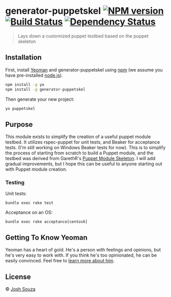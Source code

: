 # generator-puppetskel [![NPM version][npm-image]][npm-url] [![Build Status][travis-image]][travis-url] [![Dependency Status][daviddm-image]][daviddm-url]
> Lays down a customized puppet testbed based on the puppet skeleton

## Installation

First, install [Yeoman](http://yeoman.io) and generator-puppetskel using [npm](https://www.npmjs.com/) (we assume you have pre-installed [node.js](https://nodejs.org/)).

```bash
npm install -g yo
npm install -g generator-puppetskel
```

Then generate your new project:

```bash
yo puppetskel
```

## Purpose

This module exists to simplify the creation of a useful puppet module testbed. It utilizes rspec-puppet for unit tests, and Beaker for acceptance tests. (I'm still working on Windows Beaker tests for now). This is to simplify the process of starting from scratch to build a Puppet module, and the testbed was derived from GarethR's [Puppet Module Skeleton](https://github.com/garethr/puppet-module-skeleton). I will add gradual improvements, but I hope this can be useful to anyone starting out with Puppet module creation.

### Testing

Unit tests:
```
bundle exec rake test
```

Acceptance on an OS:
```
bundle exec rake acceptance[centos6]
```


## Getting To Know Yeoman

Yeoman has a heart of gold. He&#39;s a person with feelings and opinions, but he&#39;s very easy to work with. If you think he&#39;s too opinionated, he can be easily convinced. Feel free to [learn more about him](http://yeoman.io/).

## License

 © [Josh Souza](development@pureinsomnia.com)


[npm-image]: https://badge.fury.io/js/generator-puppetskel.svg
[npm-url]: https://npmjs.org/package/generator-puppetskel
[travis-image]: https://travis-ci.org/joshsouza/generator-puppetskel.svg?branch=master
[travis-url]: https://travis-ci.org/joshsouza/generator-puppetskel
[daviddm-image]: https://david-dm.org/joshsouza/generator-puppetskel.svg?theme=shields.io
[daviddm-url]: https://david-dm.org/joshsouza/generator-puppetskel
